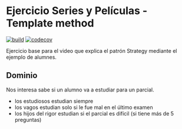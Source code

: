 
# Ejercicio Series y Películas - Template method

[![build](https://github.com/uqbar-project/video-templateMethod-contenidos/actions/workflows/build.yml/badge.svg)](https://github.com/uqbar-project/video-templateMethod-contenidos/actions/workflows/build.yml) [![codecov](https://codecov.io/gh/uqbar-project/video-templateMethod-contenidos/branch/master/graph/badge.svg?token=9cBieKRuiM)](https://codecov.io/gh/uqbar-project/video-templateMethod-contenidos) 

Ejercicio base para el video que explica el patrón Strategy mediante el ejemplo de alumnes.

## Dominio

Nos interesa sabe si un alumno va a estudiar para un parcial.

- los estudiosos estudian siempre
- los vagos estudian solo si le fue mal en el último examen
- los hijos del rigor estudian si el parcial es difícil (si tiene más de 5 preguntas)

